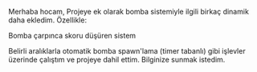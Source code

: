 Merhaba hocam,
Projeye ek olarak bomba sistemiyle ilgili birkaç dinamik daha ekledim. Özellikle:

Bomba çarpınca skoru düşüren sistem

Belirli aralıklarla otomatik bomba spawn'lama (timer tabanlı)
gibi işlevler üzerinde çalıştım ve projeye dahil ettim. Bilginize sunmak istedim.
